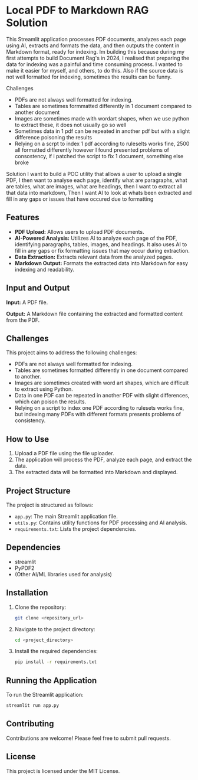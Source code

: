 # Local PDF to Markdown RAG Solution
This Streamlit application processes PDF documents, analyzes each page using AI, extracts and formats the data, and then outputs the content in Markdown format, ready for indexing.
Im building this because during my first attempts to build Document Rag's in 2024, I realised that preparing the data for indexing was a painful and time consuming process. I wanted to make it easier for myself, and others, to do this. Also if the source data is not well formatted for indexing, sometimes the results can be funny.

Challenges 
- PDFs are not always well formatted for indexing.
- Tables are sometimes formmatted differently in 1 document compared to another document
- Images are sometimes made with wordart shapes, when we use python to extract these, it does not usually go so well
- Sometimes data in 1 pdf can be repeated in another pdf but with a slight difference poisoning the results
- Relying on a scrpt to index 1 pdf according to ruleselts works fine, 2500 all formatted differently however I found presented problems of consostency, if i patched the script to fix 1 document, something else broke

Solution
I want to build a POC utility that allows a user to upload a single PDF, I then want to analyse each page, identify what are paragraphs, what are tables, what are images, what are headings, then I want to extract all that data into markdown, Then I want AI to look at whats been extracted and fill in any gaps or issues that have occured due to formatting

## Features

- **PDF Upload:** Allows users to upload PDF documents.
- **AI-Powered Analysis:** Utilizes AI to analyze each page of the PDF, identifying paragraphs, tables, images, and headings. It also uses AI to fill in any gaps or fix formatting issues that may occur during extraction.
- **Data Extraction:** Extracts relevant data from the analyzed pages.
- **Markdown Output:** Formats the extracted data into Markdown for easy indexing and readability.

## Input and Output

**Input:** A PDF file.

**Output:** A Markdown file containing the extracted and formatted content from the PDF.

## Challenges

This project aims to address the following challenges:

- PDFs are not always well formatted for indexing.
- Tables are sometimes formatted differently in one document compared to another.
- Images are sometimes created with word art shapes, which are difficult to extract using Python.
- Data in one PDF can be repeated in another PDF with slight differences, which can poison the results.
- Relying on a script to index one PDF according to rulesets works fine, but indexing many PDFs with different formats presents problems of consistency.

## How to Use

1.  Upload a PDF file using the file uploader.
2.  The application will process the PDF, analyze each page, and extract the data.
3.  The extracted data will be formatted into Markdown and displayed.

## Project Structure

The project is structured as follows:

-   `app.py`: The main Streamlit application file.
-   `utils.py`: Contains utility functions for PDF processing and AI analysis.
-   `requirements.txt`: Lists the project dependencies.

## Dependencies

-   streamlit
-   PyPDF2
-   (Other AI/ML libraries used for analysis)

## Installation

1.  Clone the repository:

    ```bash
    git clone <repository_url>
    ```
2.  Navigate to the project directory:

    ```bash
    cd <project_directory>
    ```
3.  Install the required dependencies:

    ```bash
    pip install -r requirements.txt
    ```

## Running the Application

To run the Streamlit application:

```bash
streamlit run app.py
```

## Contributing

Contributions are welcome! Please feel free to submit pull requests.

## License

This project is licensed under the MIT License.
